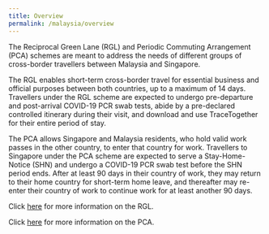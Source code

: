 ```yaml
---
title: Overview
permalink: /malaysia/overview
---
```


The Reciprocal Green Lane (RGL) and Periodic Commuting Arrangement (PCA) schemes are meant to address the needs of different groups of cross-border travellers between Malaysia and Singapore.

The RGL enables short-term cross-border travel for essential business and official purposes between both countries, up to a maximum of 14 days. Travellers under the RGL scheme are expected to undergo pre-departure and post-arrival COVID-19 PCR swab tests, abide by a pre-declared controlled itinerary during their visit, and download and use TraceTogether for their entire period of stay.

The PCA allows Singapore and Malaysia residents, who hold valid work passes in the other country, to enter that country for work. Travellers to Singapore under the PCA scheme are expected to serve a Stay-Home-Notice (SHN) and undergo a COVID-19 PCR swab test before the SHN period ends. After at least 90 days in their country of work, they may return to their home country for short-term home leave, and thereafter may re-enter their country of work to continue work for at least another 90 days.

Click [here](/malaysia/rgl/requirements-and-process) for more information on the RGL.

Click [here](/malaysia/pca/overview) for more information on the PCA.
